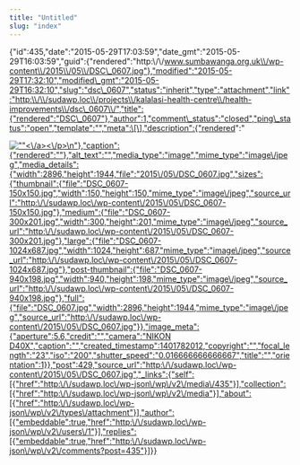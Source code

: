 ```yaml
---
title: "Untitled"
slug: "index"
---
```


{"id":435,"date":"2015-05-29T17:03:59","date\_gmt":"2015-05-29T16:03:59","guid":{"rendered":"http:\\/\\/www.sumbawanga.org.uk\\/wp-content\\/2015\\/05\\/DSC\_0607.jpg"},"modified":"2015-05-29T17:32:10","modified\_gmt":"2015-05-29T16:32:10","slug":"dsc\_0607","status":"inherit","type":"attachment","link":"http:\\/\\/sudawp.loc\\/projects\\/kalalasi-health-centre\\/health-improvements\\/dsc\_0607\\/","title":{"rendered":"DSC\_0607"},"author":1,"comment\_status":"closed","ping\_status":"open","template":"","meta":\[\],"description":{"rendered":"

[![\"\"](\"http:\/\/sudawp.loc\/wp-content\/2015\/05\/DSC_0607-300x201.jpg\")<\\/a><\\/p>\\n"},"caption":{"rendered":""},"alt\_text":"","media\_type":"image","mime\_type":"image\\/jpeg","media\_details":{"width":2896,"height":1944,"file":"2015\\/05\\/DSC\_0607.jpg","sizes":{"thumbnail":{"file":"DSC\_0607-150x150.jpg","width":150,"height":150,"mime\_type":"image\\/jpeg","source\_url":"http:\\/\\/sudawp.loc\\/wp-content\\/2015\\/05\\/DSC\_0607-150x150.jpg"},"medium":{"file":"DSC\_0607-300x201.jpg","width":300,"height":201,"mime\_type":"image\\/jpeg","source\_url":"http:\\/\\/sudawp.loc\\/wp-content\\/2015\\/05\\/DSC\_0607-300x201.jpg"},"large":{"file":"DSC\_0607-1024x687.jpg","width":1024,"height":687,"mime\_type":"image\\/jpeg","source\_url":"http:\\/\\/sudawp.loc\\/wp-content\\/2015\\/05\\/DSC\_0607-1024x687.jpg"},"post-thumbnail":{"file":"DSC\_0607-940x198.jpg","width":940,"height":198,"mime\_type":"image\\/jpeg","source\_url":"http:\\/\\/sudawp.loc\\/wp-content\\/2015\\/05\\/DSC\_0607-940x198.jpg"},"full":{"file":"DSC\_0607.jpg","width":2896,"height":1944,"mime\_type":"image\\/jpeg","source\_url":"http:\\/\\/sudawp.loc\\/wp-content\\/2015\\/05\\/DSC\_0607.jpg"}},"image\_meta":{"aperture":5.6,"credit":"","camera":"NIKON D40X","caption":"","created\_timestamp":1401782012,"copyright":"","focal\_length":"23","iso":"200","shutter\_speed":"0.016666666666667","title":"","orientation":1}},"post":429,"source\_url":"http:\\/\\/sudawp.loc\\/wp-content\\/2015\\/05\\/DSC\_0607.jpg","\_links":{"self":\[{"href":"http:\\/\\/sudawp.loc\\/wp-json\\/wp\\/v2\\/media\\/435"}\],"collection":\[{"href":"http:\\/\\/sudawp.loc\\/wp-json\\/wp\\/v2\\/media"}\],"about":\[{"href":"http:\\/\\/sudawp.loc\\/wp-json\\/wp\\/v2\\/types\\/attachment"}\],"author":\[{"embeddable":true,"href":"http:\\/\\/sudawp.loc\\/wp-json\\/wp\\/v2\\/users\\/1"}\],"replies":\[{"embeddable":true,"href":"http:\\/\\/sudawp.loc\\/wp-json\\/wp\\/v2\\/comments?post=435"}\]}}](http:\/\/sudawp.loc\/wp-content\/2015\/05\/DSC_0607.jpg)